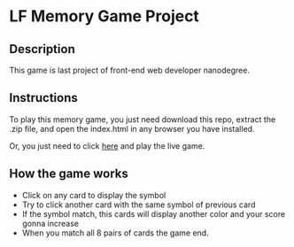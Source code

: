# LF Memory Game Project

## Description

This game is last project of front-end web developer nanodegree.

## Instructions

To play this memory game, you just need download this repo, extract the .zip file, and open the index.html in any browser you have installed.

Or, you just need to click [here](https://lucasfelipecdm.github.io/lf-memory-game/) and play the live game.

## How the game works

* Click on any card to display the symbol
* Try to click another card with the same symbol of previous card
* If the symbol match, this cards will display another color and your score gonna increase
* When you match all 8 pairs of cards the game end. 